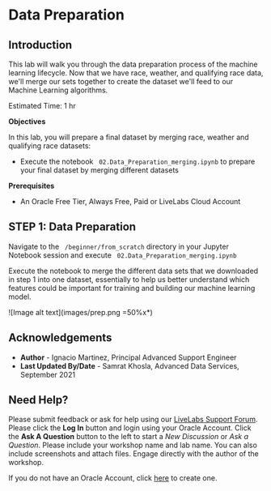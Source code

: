 # Data Preparation 

## Introduction

This lab will walk you through the data preparation process of the machine learning lifecycle. Now that we have race, weather, and qualifying race data, we'll merge our sets together to create the dataset we'll feed to our Machine Learning algorithms. 

Estimated Time: 1 hr


<b> Objectives </b>

In this lab, you will prepare a final dataset by merging race, weather and qualifying race datasets:

* Execute the notebook ``` 02.Data_Preparation_merging.ipynb``` to prepare your final dataset by merging different datasets


<b> Prerequisites </b>

* An Oracle Free Tier, Always Free, Paid or LiveLabs Cloud Account


## **STEP 1**: Data Preparation

Navigate to the ``` /beginner/from_scratch``` directory in your Jupyter Notebook session and execute ``` 02.Data_Preparation_merging.ipynb```

Execute the notebook to merge the different data sets that we downloaded in step 1 into one dataset, essentially to help us better understand which features could be important for training and building our machine learning model. 


![Image alt text](images/prep.png =50%x*)


## Acknowledgements
* **Author** - Ignacio Martinez, Principal Advanced Support Engineer
* **Last Updated By/Date** - Samrat Khosla, Advanced Data Services, September 2021

## Need Help?
Please submit feedback or ask for help using our [LiveLabs Support Forum](https://community.oracle.com/tech/developers/categories/livelabsdiscussions). Please click the **Log In** button and login using your Oracle Account. Click the **Ask A Question** button to the left to start a *New Discussion* or *Ask a Question*.  Please include your workshop name and lab name.  You can also include screenshots and attach files.  Engage directly with the author of the workshop.

If you do not have an Oracle Account, click [here](https://profile.oracle.com/myprofile/account/create-account.jspx) to create one.

